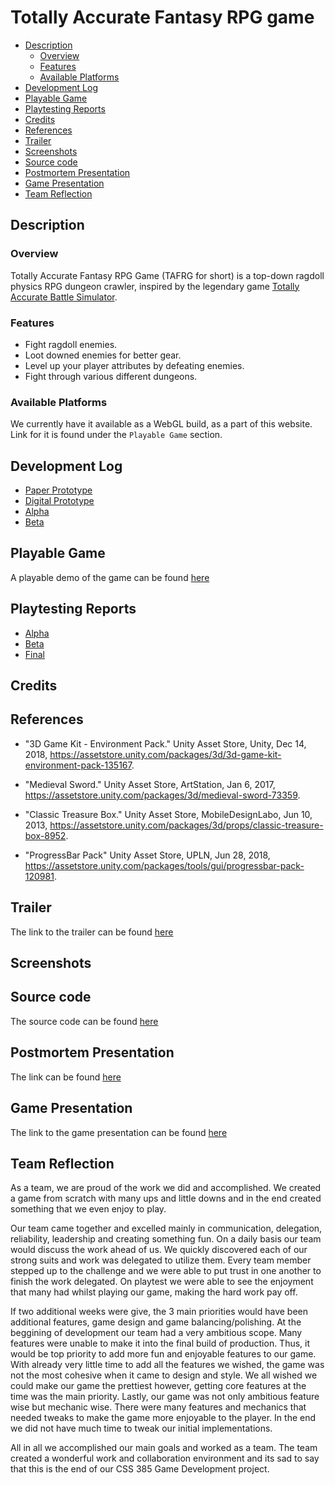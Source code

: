 # Totally Accurate Fantasy RPG game <!-- omit in toc -->

- [Description](#description)
  - [Overview](#overview)
  - [Features](#features)
  - [Available Platforms](#available-platforms)
- [Development Log](#development-log)
- [Playable Game](#playable-game)
- [Playtesting Reports](#playtesting-reports)
- [Credits](#credits)
- [References](#references)
- [Trailer](#trailer)
- [Screenshots](#screenshots)
- [Source code](#source-code)
- [Postmortem Presentation](#postmortem-presentation)
- [Game Presentation](#game-presentation)
- [Team Reflection](#team-reflection)

## Description 

### Overview

Totally Accurate Fantasy RPG Game (TAFRG for short) is a top-down ragdoll physics RPG dungeon crawler, inspired by the legendary game [Totally Accurate Battle Simulator](https://store.steampowered.com/app/508440/Totally_Accurate_Battle_Simulator/).

### Features

- Fight ragdoll enemies.
- Loot downed enemies for better gear.
- Level up your player attributes by defeating enemies.
- Fight through various different dungeons.

### Available Platforms

We currently have it available as a WebGL build, as a part of this website. Link for it is found under the `Playable Game` section.

## Development Log 

- [Paper Prototype](logs/paper-prototype.md)
- [Digital Prototype](logs/digital-prototype.md)
- [Alpha](logs/alpha.md)
- [Beta](logs/beta.md)

## Playable Game 

A playable demo of the game can be found [here](game/index.md)

## Playtesting Reports 

- [Alpha](reports/alpha.md)
- [Beta](reports/beta.md)
- [Final](reports/final.md)

## Credits 
## References 

- "3D Game Kit - Environment Pack." Unity Asset Store, Unity, Dec 14, 2018, 
  https://assetstore.unity.com/packages/3d/3d-game-kit-environment-pack-135167.

- "Medieval Sword." Unity Asset Store, ArtStation, Jan 6, 2017, 
  https://assetstore.unity.com/packages/3d/medieval-sword-73359.

- "Classic Treasure Box." Unity Asset Store,  MobileDesignLabo, Jun 10, 2013, 
  https://assetstore.unity.com/packages/3d/props/classic-treasure-box-8952.

- "ProgressBar Pack" Unity Asset Store, UPLN,  Jun 28, 2018, 
  https://assetstore.unity.com/packages/tools/gui/progressbar-pack-120981. 

## Trailer 

The link to the trailer can be found [here](https://www.youtube.com/watch?v=whKKnu4EENQ&feature=youtu.be)

## Screenshots
## Source code

The source code can be found [here](https://github.com/bpas247/css385-final/tree/master/src)

## Postmortem Presentation 
The link can be found [here](https://docs.google.com/presentation/d/1XOU-gSSckHWbrTYgiVhBZppNXJh7SmP0PHG-AKPbIYg/edit?usp=sharing)

## Game Presentation

The link to the game presentation can be found [here](https://docs.google.com/presentation/d/11LwOlu9JtxvXPrJWRxTnw0Drh29BH_AJ03oah1mvW6A/edit#slide=id.g5b190e6300_33_0)

## Team Reflection
As a team, we are proud of the work we did and accomplished. We created a game from scratch with many ups and little downs and in the end created something that we even enjoy to play.

Our team came together and excelled mainly in communication, delegation, reliability, leadership and creating something fun. On a daily basis our team would discuss the work ahead of us. We quickly discovered each of our strong suits and work was delegated to utilize them. Every team member stepped up to the challenge and we were able to put trust in one another to finish the work delegated. On playtest we were able to see the enjoyment that many had whilst playing our game, making the hard work pay off.

If two additional weeks were give, the 3 main priorities would have been additional features, game design and game balancing/polishing. At the beggining of development our team had a very ambitious scope. Many features were unable to make it into the final build of production. Thus, it would be top priority to add more fun and enjoyable features to our game. With already very little time to add all the features we wished, the game was not the most cohesive when it came to design and style. We all wished we could make our game the prettiest however, getting core features at the time was the main priority. Lastly, our game was not only ambitious feature wise but mechanic wise. There were many features and mechanics that needed tweaks to make the game more enjoyable to the player. In the end we did not have much time to tweak our initial implementations. 

All in all we accomplished our main goals and worked as a team. The team created a wonderful work and collaboration environment and its sad to say that this is the end of our CSS 385 Game Development project.

